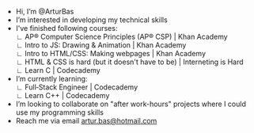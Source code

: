 - Hi, I’m @ArturBas
- I’m interested in developing my technical skills
- I've finished following courses:
  <br>∟ AP® Computer Science Principles (AP® CSP) | Khan Academy
  <br>∟ Intro to JS: Drawing & Animation | Khan Academy
  <br>∟ Intro to HTML/CSS: Making webpages | Khan Academy
  <br>∟ HTML & CSS is hard (but it doesn't have to be) | Interneting is Hard
  <br>∟ Learn C | Codecademy
- I’m currently learning:
  <br>∟ Full‐Stack Engineer | Codecademy
  <br>∟ Learn C++ | Codecademy
- I’m looking to collaborate on "after work-hours" projects where I could use my programming skills
- Reach me via email artur.bas@hotmail.com
	
<!---
ArturBas/ArturBas is a ✨ special ✨ repository because its `README.md` (this file) appears on your GitHub profile.
You can click the Preview link to take a look at your changes.
--->
